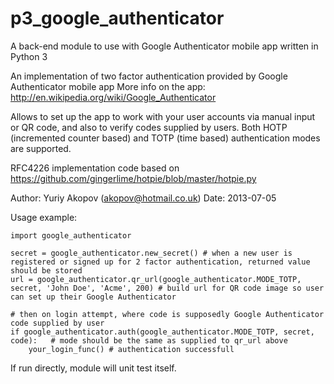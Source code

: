 p3_google_authenticator
=======================

A back-end module to use with Google Authenticator mobile app written in Python 3

An implementation of two factor authentication provided by Google Authenticator mobile app
More info on the app: http://en.wikipedia.org/wiki/Google_Authenticator

Allows to set up the app to work with your user accounts via manual input or QR code, and also to verify codes supplied by users.
Both HOTP (incremented counter based) and TOTP (time based) authentication modes are supported.

RFC4226 implementation code based on https://github.com/gingerlime/hotpie/blob/master/hotpie.py

Author: Yuriy Akopov (akopov@hotmail.co.uk)
Date:   2013-07-05

Usage example:

	import google_authenticator
	
    secret = google_authenticator.new_secret() # when a new user is registered or signed up for 2 factor authentication, returned value should be stored
    url = google_authenticator.qr_url(google_authenticator.MODE_TOTP, secret, 'John Doe', 'Acme', 200) # build url for QR code image so user can set up their Google Authenticator

    # then on login attempt, where code is supposedly Google Authenticator code supplied by user
    if google_authenticator.auth(google_authenticator.MODE_TOTP, secret, code):   # mode should be the same as supplied to qr_url above
        your_login_func() # authentication successfull

If run directly, module will unit test itself.